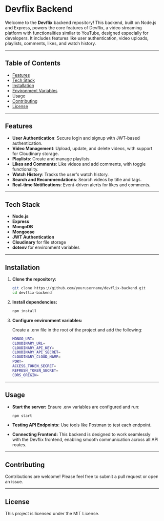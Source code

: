

# Devflix Backend

Welcome to the **Devflix** backend repository! This backend, built on Node.js and Express, powers the core features of Devflix, a video streaming platform with functionalities similar to YouTube, designed especially for developers. It includes features like user authentication, video uploads, playlists, comments, likes, and watch history.

---

## Table of Contents

- [Features](#features)
- [Tech Stack](#tech-stack)
- [Installation](#installation)
- [Environment Variables](#environment-variables)
- [Usage](#usage)
- [Contributing](#contributing)
- [License](#license)

---

## Features

- **User Authentication**: Secure login and signup with JWT-based authentication.
- **Video Management**: Upload, update, and delete videos, with support for Cloudinary storage.
- **Playlists**: Create and manage playlists.
- **Likes and Comments**: Like videos and add comments, with toggle functionality.
- **Watch History**: Tracks the user's watch history.
- **Search and Recommendations**: Search videos by title and tags.
- **Real-time Notifications**: Event-driven alerts for likes and comments.

---

## Tech Stack

- **Node.js**
- **Express**
- **MongoDB**
- **Mongoose**
- **JWT Authentication**
- **Cloudinary** for file storage
- **dotenv** for environment variables

---

## Installation

1. **Clone the repository:**

   ```bash
   git clone https://github.com/yourusername/devflix-backend.git
   cd devflix-backend
   ```

2. **Install dependencies:**

   ```bash
   npm install
   ```

3. **Configure environment variables:**

   Create a .env file in the root of the project and add the following:
    
   ```bash
   MONGO_URI=
   CLOUDINARY_URL=
   CLOUDINARY_API_KEY=
   CLOUDINARY_API_SECRET=
   CLOUDINARY_CLOUD_NAME=
   PORT=
   ACCESS_TOKEN_SECRET=
   REFRESH_TOKEN_SECRET=
   CORS_ORIGIN=
   ```

---

## Usage

- **Start the server:** Ensure .env variables are configured and run:
  
  ```bash
  npm start
  ```

- **Testing API Endpoints:** Use tools like Postman to test each endpoint.

- **Connecting Frontend:** This backend is designed to work seamlessly with the Devflix frontend, enabling smooth communication across all API routes.

---

## Contributing

Contributions are welcome! Please feel free to submit a pull request or open an issue.

---

## License

This project is licensed under the MIT License.

